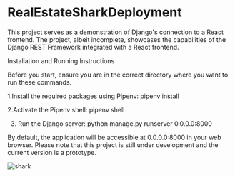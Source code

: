 # RealEstateSharkDeployment

This project serves as a demonstration of Django's connection to a React frontend. The project, albeit incomplete, showcases the capabilities of the Django REST Framework integrated with a React frontend.


Installation and Running Instructions

Before you start, ensure you are in the correct directory where you want to run these commands.

1.Install the required packages using Pipenv:
pipenv install

2.Activate the Pipenv shell:
pipenv shell

3. Run the Django server:
python manage.py runserver 0.0.0.0:8000

By default, the application will be accessible at 0.0.0.0:8000 in your web browser. Please note that this project is still under development and the current version is a prototype.

  
![shark](https://media.licdn.com/dms/image/C4E12AQG_FfrA61Fdeg/article-cover_image-shrink_600_2000/0/1584109282472?e=2147483647&v=beta&t=VoXqeiHttpftDtArCMqtWkNwykHi9k9yX9H069CXAFk)
